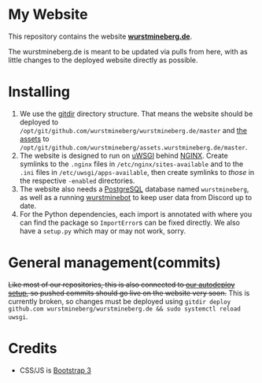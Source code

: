 # My Website
This repository contains the website **[wurstmineberg.de](https://wurstmineberg.de/)**.

The wurstmineberg.de is meant to be updated via pulls from here, with as little changes to the deployed website directly as possible.

# Installing

1. We use the [gitdir](https://github.com) directory structure. That means the website should be deployed to `/opt/git/github.com/wurstmineberg/wurstmineberg.de/master` and [the assets](https://github.com/wurstmineberg/assets.wurstmineberg.de) to `/opt/git/github.com/wurstmineberg/assets.wurstmineberg.de/master`.
2. The website is designed to run on [uWSGI](https://uwsgi-docs.readthedocs.io/en/latest/) behind [NGINX](https://nginx.com/). Create symlinks to the `.nginx` files in `/etc/nginx/sites-available` and to the `.ini` files in `/etc/uwsgi/apps-available`, then create symlinks to *those* in the respective `-enabled` directories.
3. The website also needs a [PostgreSQL](https://postgresql.org/) database named `wurstmineberg`, as well as a running [wurstminebot](https://github.com/wurstmineberg/wurstminebot-discord) to keep user data from Discord up to date.
4. For the Python dependencies, each import is annotated with where you can find the package so `ImportError`s can be fixed directly. We also have a `setup.py` which may or may not work, sorry.

# General management(commits)

~~Like most of our repositories, this is also connected to [our autodeploy setup](https://github.com/fenhl/gitdir-autodeploy), so pushed commits should go live on the website very soon.~~ This is currently broken, so changes must be deployed using `gitdir deploy github.com wurstmineberg/wurstmineberg.de && sudo systemctl reload uwsgi`.

# Credits

* CSS/JS is [Bootstrap 3](http://getbootstrap.com/)
